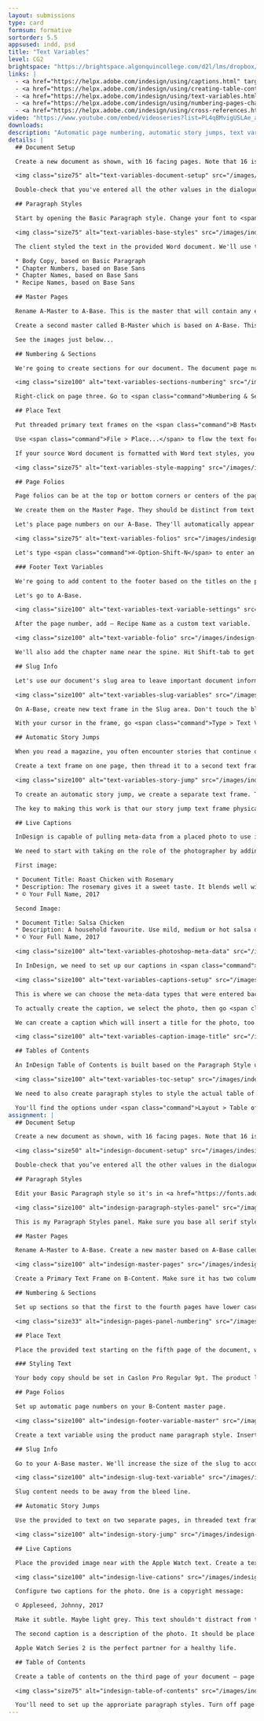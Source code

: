 ```yaml
---
layout: submissions
type: card
formsum: formative
sortorder: 5.5
appsused: indd, psd
title: "Text Variables"
level: CG2
brightspace: "https://brightspace.algonquincollege.com/d2l/lms/dropbox/user/folder_submit_files.d2l?db=86414&grpid=0&isprv=0&bp=0&ou=92653"
links: |
  - <a href="https://helpx.adobe.com/indesign/using/captions.html" target="_blank" title="Adobe: Using Captions">Adobe: Using Captions</a>
  - <a href="https://helpx.adobe.com/indesign/using/creating-table-contents.html" target="_blank" title="Adobe: Tables of Contents">Adobe: Tables of Contents</a>
  - <a href="https://helpx.adobe.com/indesign/using/text-variables.html" target="_blank" title="Adobe: Text Variables">Adobe: Text Variables</a>
  - <a href="https://helpx.adobe.com/indesign/using/numbering-pages-chapters-sections.html#create_headers_and_footers" target="_blank" title="Adobe: Numbering Pages...">Adobe: Numbering Pages...</a>
  - <a href="https://helpx.adobe.com/indesign/using/cross-references.html#cross_references" target="_blank" title="Adobe: Cross References">Adobe: Cross References</a>
video: "https://www.youtube.com/embed/videoseries?list=PL4qBMvigUSLAe_aVG7bNa4YGL8g7EAtWm"
downloads:
description: "Automatic page numbering, automatic story jumps, text variables; these are only some of the tools we'll use to create a publication in InDesign. They all allow us to have content that updates dynamically, which makes editing a breeze."
details: |
  ## Document Setup

  Create a new document as shown, with 16 facing pages. Note that 16 is divisible by 4. Publications always need to have a number of pages divisible by 4 because one signature has four sides.

  <img class="size75" alt="text-variables-document-setup" src="/images/indesign-text-variables/text-variables-document-setup.jpg">

  Double-check that you've entered all the other values in the dialogue properly. Once our document is created, we want to edit our base paragraph styles.

  ## Paragraph Styles

  Start by opening the Basic Paragraph style. Change your font to <span class="command">Abril Text Regular</span>. You'll need to <a href="https://fonts.adobe.com/fonts/abril" target="_blank" title="Activate this font on Adobe Fonts.">activate this on Adobe Fonts</a>. You also need to create a Base Sans paragraph style. Let's use Proxima Nova Regular. <a href="https://fonts.adobe.com/fonts/proxima-nova" target="_blank" title="Activate this font on Adobe Fonts.">Go activate it on Adobe Fonts</a>.

  <img class="size75" alt="text-variables-base-styles" src="/images/indesign-text-variables/text-variables-base-styles.jpg">

  The client styled the text in the provided Word document. We'll use these to style the text automatically. It's easier to create the appropriate styles in InDesign beforhand. Let's do that. Create:

  * Body Copy, based on Basic Paragraph
  * Chapter Numbers, based on Base Sans
  * Chapter Names, based on Base Sans
  * Recipe Names, based on Base Sans

  ## Master Pages

  Rename A-Master to A-Base. This is the master that will contain any elements which repeat on all pages of the document.

  Create a second master called B-Master which is based on A-Base. This will contain all of our content.

  See the images just below...

  ## Numbering & Sections

  We're going to create sections for our document. The document page numbers will start on the third page. We'll start by making the pages numbered with lower case roman numberals. Right-click on page one, then choose <span class="command">Numbering & Section Options...</span>. Make the page numbering style roman numberals.

  <img class="size100" alt="text-variables-sections-numbering" src="/images/indesign-text-variables/text-variables-sections-numbering.jpg">

  Right-click on page three. Go to <span class="command">Numbering & Section Options...</span> Change the numbering style to arabic numerals. Make sure you set the starting numbering to 1.

  ## Place Text

  Put threaded primary text frames on the <span class="command">B Master</span> pages. Let's apply the masters from the third page to the last. The best way to do this is select the page icons in the Pages panel, then option-click on the master you want to apply to them.

  Use <span class="command">File > Place...</span> to flow the text for chicken, beef and fish recipes. Shift-click on the Open button to access import options shown below.

  If your source Word document is formatted with Word text styles, you can map them to existing InDesign styles on import.

  <img class="size75" alt="text-variables-style-mapping" src="/images/indesign-text-variables/text-variables-style-mapping.jpg">

  ## Page Folios

  Page folios can be at the top or bottom corners or centers of the pages. They can figure on every page of the publication or change depending on the content. They can include: page numbers, chapter numbers, publication title, section title, story title, issue date, web address and more.

  We create them on the Master Page. They should be distinct from text and consistent in appearance. Make them on a new layer so the stacking order can be changed.

  Let's place page numbers on our A-Base. They'll automatically appear on all pages of our document.

  <img class="size75" alt="text-variables-folios" src="/images/indesign-text-variables/text-variables-folios.jpg">

  Let's type <span class="command">⌘-Option-Shift-N</span> to enter an automatic page number. Create a Paragraph Style called Folio to style it at 9pt Abril Regular. Add an m-dash after the number. You get an m-dash with <span class="command">Shift-Option-hyphen</span>.

  ### Footer Text Variables

  We're going to add content to the footer based on the titles on the pages using Text Variables. We want to more than only a page number in the folio. We want food types and recipe titles. In order to do this, we'll create and define two text variables.

  Let's go to A-Base.

  <img class="size100" alt="text-variables-text-variable-settings" src="/images/indesign-text-variables/text-variables-text-variable-settings.jpg">

  After the page number, add — Recipe Name as a custom text variable.

  <img class="size100" alt="text-variable-folio" src="/images/indesign-text-variables/text-variable-folio.jpg">

  We'll also add the chapter name near the spine. Hit Shift-tab to get a right-aligned tab. Add a custom variable for the chapter's name.

  ## Slug Info

  Let's use our document's slug area to leave important document information for all collaborators on the document. The information will update automatically.

  <img class="size100" alt="text-variables-slug-variables" src="/images/indesign-text-variables/text-variables-slug-variables.jpg">

  On A-Base, create new text frame in the Slug area. Don't touch the bleed with the frame. Create a Paragraph Style for the slug text called <span class="command">Slug Text</span>.

  With your cursor in the frame, go <span class="command">Type > Text Variables > Insert Variable > Creation Date</span>. Let's do this two more times to match the example above. This will keep a good record of the last state of the document for all those contributing to the design.

  ## Automatic Story Jumps

  When you read a magazine, you often encounter stories that continue on a page further in the publication. It'll usually says *Continued on page x*. This is called a Story Jump. InDesign can deal with these automatically.

  Create a text frame on one page, then thread it to a second text frame created on another page. Right-click to fill them with <span class="command">Fill with placeholder text</span>.

  <img class="size100" alt="text-variables-story-jump" src="/images/indesign-text-variables/text-variables-story-jump.jpg">

  To create an automatic story jump, we create a separate text frame. Type the text you want in it, then right-click to choose <span class="command">Insert Special Characters > Markers > Next Page Number</span>. Do the same with <span class="command">Previous Page Number</span>.

  The key to making this work is that our story jump text frame physically touches the related text frame.

  ## Live Captions

  InDesign is capable of pulling meta-data from a placed photo to use it as a caption. This is really a great solution when you work in a team. The photographer in the field or the photo editor can type a caption in the photo's meta-data from Photoshop. InDesign will generate a Live Caption based on that meta data automatically on the page.

  We need to start with taking on the role of the photographer by adding the meta-data to the photo in Photoshop. Go <span class="command">File > File Info...</span> or <span class="command">Shift-Option-⌘-i</span>. The text would be entered in the Description field and any other field you choose. Lets' enter:

  First image: 

  * Document Title: Roast Chicken with Rosemary
  * Description: The rosemary gives it a sweet taste. It blends well with the garlic.
  * © Your Full Name, 2017

  Second Image:

  * Document Title: Salsa Chicken
  * Description: A household favourite. Use mild, medium or hot salsa depending on your taste.
  * © Your Full Name, 2017

  <img class="size100" alt="text-variables-photoshop-meta-data" src="/images/indesign-text-variables/text-variables-photoshop-meta-data.jpg">

  In InDesign, we need to set up our captions in <span class="command">Object > Captions > Caption Setup...</span>

  <img class="size100" alt="text-variables-captions-setup" src="/images/indesign-text-variables/text-variables-captions-setup.jpg">

  This is where we can choose the meta-data types that were entered back in Photoshop. We can even add text before or after the meta-data. There's an option to style the captions there too.

  To actually create the caption, we select the photo, then go <span class="command">Object > Captions > Generate Live Caption...</span> This will make a new text frame with the meta-data in it, styled with the chosen paragraph style.

  We can create a caption which will insert a title for the photo, too.

  <img class="size100" alt="text-variables-caption-image-title" src="/images/indesign-text-variables/text-variables-caption-image-title.jpg">

  ## Tables of Contents

  An InDesign Table of Contents is built based on the Paragraph Style used to style the chapter headings. That's where it pulls the text from. It's going to be imperative that your titles have paragraph styles applied.

  <img class="size100" alt="text-variables-toc-setup" src="/images/indesign-text-variables/text-variables-toc-setup.jpg">

  We need to also create paragraph styles to style the actual table of contents. Let's create three levels of styles. One is for the title, the second is for the food types and the third is for the recipies. Remember that we can always edit them after the fact.

  You'll find the options under <span class="command">Layout > Table of Contents...</span>. If you make a change in your text, you can go <span class="command">Layout > Update Table of Contents</span>
assignment: |
  ## Document Setup

  Create a new document as shown, with 16 facing pages. Note that 16 is divisible by 4.

  <img class="size50" alt="indesign-document-setup" src="/images/indesign-text-variables/indesign-document-setup.jpg">

  Double-check that you’ve entered all the other values in the dialogue properly. Once our document is created, we want to edit our base paragraph styles.

  ## Paragraph Styles

  Edit your Basic Paragraph style so it's in <a href="https://fonts.adobe.com/fonts/adobe-caslon" target="_blank" title="Caslon Pro Regular">Caslon Pro Regular</a>. Create a Base Sans paragraph style using <a href="https://fonts.adobe.com/fonts/runda" target="_blank" title="Runda font">Runda Bold font</a>. This is the font you'll base all other sans serif styles on.

  <img class="size100" alt="indesign-paragraph-styles-panel" src="/images/indesign-text-variables/indesign-paragraph-styles-panel.jpg">

  This is my Paragraph Styles panel. Make sure you base all serif styles on Basic Paragraph. Base all sans-serif styles on Base Sans.

  ## Master Pages

  Rename A-Master to A-Base. Create a new master based on A-Base called B-Content.

  <img class="size100" alt="indesign-master-pages" src="/images/indesign-text-variables/indesign-master-pages.jpg">

  Create a Primary Text Frame on B-Content. Make sure it has two columns. Thread the frame on the left-hand master to the one on the right-hand master.

  ## Numbering & Sections

  Set up sections so that the first to the fourth pages have lower case roman numberals. Starting on the fifth page, your numbering should have regular (arabic) numbering.

  <img class="size33" alt="indesign-pages-panel-numbering" src="/images/indesign-text-variables/indesign-pages-panel-numbering.jpg">

  ## Place Text

  Place the provided text starting on the fifth page of the document, which should be numbered page 1.

  ### Styling Text

  Your body copy should be set in Caslon Pro Regular 9pt. The product lines need to be set in Runda Bold font, which is your sans-serif typeface at 18pt. The product names are also in Runda Bold font at 10pt in upper case. The upper case is styled in the paragraph style, never typed in the text.

  ## Page Folios

  Set up automatic page numbers on your B-Content master page.

  <img class="size100" alt="indesign-footer-variable-master" src="/images/indesign-text-variables/indesign-footer-variable-master.jpg">

  Create a text variable using the product name paragraph style. Insert it in the footer, after the page number. Create a right-aligned tab, then add a variable for the product lines.

  ## Slug Info

  Go to your A-Base master. We'll increase the size of the slug to accomodate messages for the design team. Make the top slug 6p0 (1 inch)

  <img class="size100" alt="indesign-slug-text-variable" src="/images/indesign-text-variables/indesign-slug-text-variable.jpg">

  Slug content needs to be away from the bleed line.

  ## Automatic Story Jumps

  Use the provided to text on two separate pages, in threaded text frames. Create a story jump on each of the frames. One reads *Continued on page...* The other reads *Continued from page...*

  <img class="size100" alt="indesign-story-jump" src="/images/indesign-text-variables/indesign-story-jump.jpg">

  ## Live Captions

  Place the provided image near with the Apple Watch text. Create a text wrap around the image.

  <img class="size100" alt="indesign-live-cations" src="/images/indesign-text-variables/indesign-live-cations.jpg">

  Configure two captions for the photo. One is a copyright message:

  © Appleseed, Johnny, 2017

  Make it subtle. Maybe light grey. This text shouldn't distract from the content.

  The second caption is a description of the photo. It should be place below the image. It should read:

  Apple Watch Series 2 is the perfect partner for a healthy life.

  ## Table of Contents

  Create a table of contents on the third page of your document — page iii. It'll be a two-level table of contents.

  <img class="size75" alt="indesign-table-of-contents" src="/images/indesign-text-variables/indesign-table-of-contents.jpg">

  You'll need to set up the approriate paragraph styles. Turn off page numbering for the first level entries which are the product lines.
---
```

